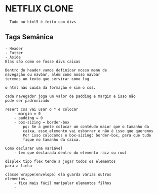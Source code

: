 # NETFLIX CLONE

    - Tudo no html5 é feito com divs

## Tags Semânica 
    - Header
    - Futter
    - Aside
    Elas são como se fosse divs caixas

    Dentro do header vamos definicar nosso menu de 
    navegação ou navbar, além como nosso navbar 
    teremos um texto que servirar como log

    o html não cuida da formação e sim o css.

    cada navegador joga um valor de padding e margin e isso não 
    pode ser padronizado

    resert css vai usar o * e colocar
        - margin = 0 
        - padding = 0
        - box-sizing = border-box
            pq: Se a gente colocar um contéudo maior que o tamanho da 
            caixa, esse elemento vai esborrar e não é isso que queremos
            Por isso colocamos o box-sizing: border-box, para que tudo 
            fique no tamanho da caixa.

    Como declarar uma variável
        - tem que declarada dentro do elemento raiz ou root

    displex tipo flex tende a jogar todos os elementos 
    para a linha

    classe wrappe(envelope) ela guarda várias outros 
    elementos. 
        - fica mais fácil manipular elementos filhos
        - 


